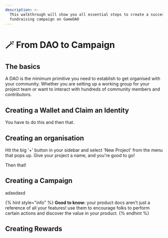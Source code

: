 ```yaml
---
description: >-
  This walkthrough will show you all essential steps to create a successful
  fundraising campaign on GameDAO
---
```


# 🪄 From DAO to Campaign

## The basics

A DAO is the minimum primitive you need to establish to get organised with your community. Whether you are setting up a working group for your project team or want to interact with hundreds of community members and contributors.

## Creating a Wallet and Claim an Identity

You have to do this and then that.

## Creating an organisation

Hit the big '+' button in your sidebar and select 'New Project' from the menu that pops up. Give your project a name, and you're good to go!

Then that!

## Creating a Campaign

adasdasd

{% hint style="info" %}
**Good to know:** your product docs aren't just a reference of all your features! use them to encourage folks to perform certain actions and discover the value in your product.
{% endhint %}

## Creating Rewards

